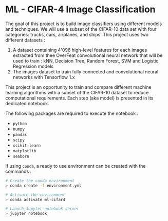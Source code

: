 # ML - CIFAR-4 Image Classification

The goal of this project is to build image classifiers using different models and techniques. We will use a subset of the CIFAR-10 data set with four categories: trucks, cars, airplanes, and ships. This project uses two different datasets :

1. A dataset containing 4'096 high-level features for each images extracted from thee OverFeat convolutional neural network that will be used to train : kNN, Decision Tree, Random Forest, SVM and Logistic Regression models
2. The images dataset to train fully connected and convolutional neural networks with Tensorflow 1.x

This project is an opportunity to train and compare different machine learning algorithms with a subset of the CIFAR-10 dataset to reduce computational requirements. Each step (aka model) is presented in its dedicated notebook.

The following packages are required to execute the notebook :
* `python`
* `numpy`
* `pandas`
* `scipy`
* `scikit-learn`
* `matplotlib`
* `seaborn`

If using `conda`, a ready to use environment can be created with the commands :
```bash
# Create the conda environment
> conda create -f environment.yml

# Activate the environment
> conda activate ml-cifar4

# Launch Jupyter notebook server
> jupyter notebook
```